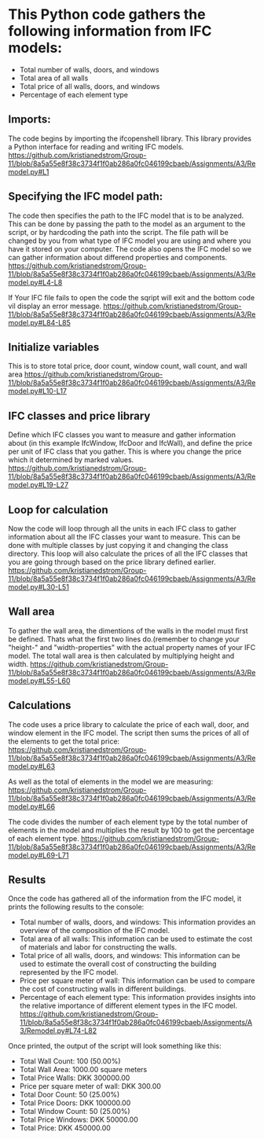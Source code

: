 # This Python code gathers the following information from IFC models:

- Total number of walls, doors, and windows
- Total area of all walls
- Total price of all walls, doors, and windows
- Percentage of each element type

## Imports:

The code begins by importing the ifcopenshell library. This library provides a Python interface for reading and writing IFC models.
https://github.com/kristianedstrom/Group-11/blob/8a5a55e8f38c3734f1f0ab286a0fc046199cbaeb/Assignments/A3/Remodel.py#L1



## Specifying the IFC model path:

The code then specifies the path to the IFC model that is to be analyzed. This can be done by passing the path to the model as an argument to the script, or by hardcoding the path into the script. The file path will be changed by you from what type of IFC model you are using and where you have it stored on your computer.
The code also opens the IFC model so we can gather information about differend properties and components.
https://github.com/kristianedstrom/Group-11/blob/8a5a55e8f38c3734f1f0ab286a0fc046199cbaeb/Assignments/A3/Remodel.py#L4-L8

If Your IFC file fails to open the code the sqript will exit and the bottom code vil display an error message.
https://github.com/kristianedstrom/Group-11/blob/8a5a55e8f38c3734f1f0ab286a0fc046199cbaeb/Assignments/A3/Remodel.py#L84-L85


## Initialize variables

This is to store total price, door count, window count, wall count, and wall area
https://github.com/kristianedstrom/Group-11/blob/8a5a55e8f38c3734f1f0ab286a0fc046199cbaeb/Assignments/A3/Remodel.py#L10-L17


## IFC classes and price library

Define which IFC classes you want to measure and gather information about (in this example IfcWindow, IfcDoor and IfcWall), and define the price per unit of IFC class that you gather. This is where you change the price which it determined by marked values.
https://github.com/kristianedstrom/Group-11/blob/8a5a55e8f38c3734f1f0ab286a0fc046199cbaeb/Assignments/A3/Remodel.py#L19-L27



## Loop for calculation

Now the code will loop through all the units in each IFC class to gather information about all the IFC classes your want to measure. This can be done with multiple classes by just copying it and changing the class directory. This loop will also calculate the prices of all the IFC classes that you are going through based on the price library defined earlier.
https://github.com/kristianedstrom/Group-11/blob/8a5a55e8f38c3734f1f0ab286a0fc046199cbaeb/Assignments/A3/Remodel.py#L30-L51


## Wall area

To gather the wall area, the dimentions of the walls in the model must first be defined. Thats what the first two lines do.(remember to change your "height-" and "width-properties" with the actual property names of your IFC model.
The total wall area is then calculated by multiplying height and width.
https://github.com/kristianedstrom/Group-11/blob/8a5a55e8f38c3734f1f0ab286a0fc046199cbaeb/Assignments/A3/Remodel.py#L55-L60


## Calculations

The code uses a price library to calculate the price of each wall, door, and window element in the IFC model. The script then sums the prices of all of the elements to get the total price:
https://github.com/kristianedstrom/Group-11/blob/8a5a55e8f38c3734f1f0ab286a0fc046199cbaeb/Assignments/A3/Remodel.py#L63

As well as the total of elements in the model we are measuring:
https://github.com/kristianedstrom/Group-11/blob/8a5a55e8f38c3734f1f0ab286a0fc046199cbaeb/Assignments/A3/Remodel.py#L66

The code divides the number of each element type by the total number of elements in the model and multiplies the result by 100 to get the percentage of each element type.
https://github.com/kristianedstrom/Group-11/blob/8a5a55e8f38c3734f1f0ab286a0fc046199cbaeb/Assignments/A3/Remodel.py#L69-L71


## Results

Once the code has gathered all of the information from the IFC model, it prints the following results to the console:

- Total number of walls, doors, and windows: This information provides an overview of the composition of the IFC model.
- Total area of all walls: This information can be used to estimate the cost of materials and labor for constructing the walls.
- Total price of all walls, doors, and windows: This information can be used to estimate the overall cost of constructing the building represented by the IFC model.
- Price per square meter of wall: This information can be used to compare the cost of constructing walls in different buildings.
- Percentage of each element type: This information provides insights into the relative importance of different element types in the IFC model.
https://github.com/kristianedstrom/Group-11/blob/8a5a55e8f38c3734f1f0ab286a0fc046199cbaeb/Assignments/A3/Remodel.py#L74-L82

Once printed, the output of the script will look something like this:
- Total Wall Count: 100 (50.00%)
- Total Wall Area: 1000.00 square meters
- Total Price Walls: DKK 300000.00
- Price per square meter of wall: DKK 300.00
- Total Door Count: 50 (25.00%)
- Total Price Doors: DKK 100000.00
- Total Window Count: 50 (25.00%)
- Total Price Windows: DKK 50000.00
- Total Price: DKK 450000.00
